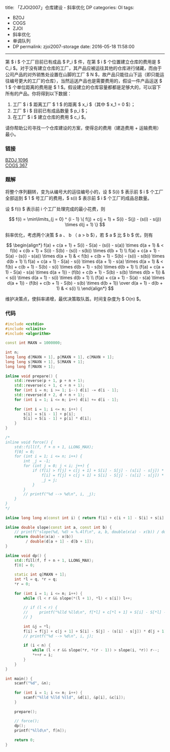 title: 「ZJOI2007」仓库建设 - 斜率优化 DP
categories: OI
tags: 
  - BZOJ
  - COGS
  - ZJOI
  - 斜率优化
  - 单调队列
  - DP
permalink: zjoi2007-storage
date: 2016-05-18 11:58:00
---

第 $ i $ 个工厂目前已有成品 $ P_i $ 件，在第 $ i $ 个位置建立仓库的费用是 $ C_i $。对于没有建立仓库的工厂，其产品应被运往其他的仓库进行储藏，而由于公司产品的对外销售处设置在山脚的工厂 $ N $，故产品只能往山下运（即只能运往编号更大的工厂的仓库），当然运送产品也是需要费用的，假设一件产品运送 $ 1 $ 个单位距离的费用是 $ 1 $。假设建立的仓库容量都都是足够大的，可以容下所有的产品。你将得到以下数据：

1. 工厂 $ i $ 距离工厂 $ 1 $ 的距离 $ x_i $（其中 $ x_1 = 0 $）；
2. 工厂 $ i $ 目前已有成品数量 $ p_i $；
3. 在工厂 $ i $ 建立仓库的费用 $ c_i $。

请你帮助公司寻找一个仓库建设的方案，使得总的费用（建造费用 + 运输费用）最小。

<!-- more -->

### 链接
[BZOJ 1096](http://www.lydsy.com/JudgeOnline/problem.php?id=1096)  
[COGS 367](http://cogs.top/cogs/problem/problem.php?pid=367)

### 题解
将整个序列翻转，变为从编号大的运往编号小的，设 $ S(i) $ 表示前 $ i $ 个工厂全部运到 $ 1 $ 号工厂的费用，$ s(i) $ 表示前 $ i $ 个工厂的成品总数量。

设 $ f(i) $ 表示前 i 个工厂处理完成的最小花费，则

$$ f(i) = \min\limits_{j = 0} ^ {i - 1} \{ f(j) + c(j + 1) + S(i) - S(j) - (s(i) - s(j)) \times d(j + 1) \} $$

斜率优化，考虑两个决策 $ a $、$ b $（$ a > b $），若 $ a $ 比 $ b $ 优，则有

$$
\begin{align*}
f(a) + c(a + 1) + S(i) - S(a) - (s(i) - s(a)) \times d(a + 1) & < f(b) + c(b + 1) + S(i) - S(b) - (s(i) - s(b)) \times d(b + 1) \\
f(a) + c(a + 1) - S(a) - (s(i) - s(a)) \times d(a + 1) & < f(b) + c(b + 1) - S(b) - (s(i) - s(b)) \times d(b + 1) \\
f(a) + c(a + 1) - S(a) - s(i) \times d(a + 1) - s(a) \times d(a + 1) & < f(b) + c(b + 1) - S(b) - s(i) \times d(b + 1) - s(b) \times d(b + 1) \\
(f(a) + c(a + 1) - S(a) - s(a) \times d(a + 1)) - (f(b) + c(b + 1) - S(b) - s(b) \times d(b + 1)) & < s(i) \times d(a + 1) - s(i) \times d(b + 1) \\
(f(a) + c(a + 1) - S(a) - s(a) \times d(a + 1)) - (f(b) + c(b + 1) - S(b) - s(b) \times d(b + 1)) \over d(a + 1) - d(b + 1) & < s(i) \\
\end{align*}
$$

维护决策点，使斜率递增，最优决策取队首。时间复杂度为 $ O(n) $。

### 代码
```c++
#include <cstdio>
#include <climits>
#include <algorithm>
 
const int MAXN = 1000000;
 
int n;
long long d[MAXN + 1], p[MAXN + 1], c[MAXN + 1];
long long s[MAXN + 1], S[MAXN + 1];
long long f[MAXN + 1];
 
inline void prepare() {
    std::reverse(p + 1, p + n + 1);
    std::reverse(c + 1, c + n + 1);
    for (int i = n; i >= 1; i--) d[i] -= d[i - 1];
    std::reverse(d + 2, d + n + 1);
    for (int i = 1; i <= n; i++) d[i] += d[i - 1];
 
    for (int i = 1; i <= n; i++) {
        s[i] = s[i - 1] + p[i];
        S[i] = S[i - 1] + p[i] * d[i];
    }
}
 
/*
inline void force() {
    std::fill(f, f + n + 1, LLONG_MAX);
    f[0] = 0;
    for (int i = 1; i <= n; i++) {
        int _j = -1;
        for (int j = 0; j < i; j++) {
            if (f[i] > f[j] + c[j + 1] + S[i] - S[j] - (s[i] - s[j]) * d[j + 1]) {
                f[i] = f[j] + c[j + 1] + S[i] - S[j] - (s[i] - s[j]) * d[j + 1];
                _j = j;
            }
        }
        // printf("%d --> %d\n", i, _j);
    }
}
*/
 
inline long long x(const int i) { return f[i] + c[i + 1] - S[i] + s[i] * d[i + 1]; }
 
inline double slope(const int a, const int b) {
    // printf("slope(%d, %d) = %.4lf\n", a, b, double(x(a) - x(b)) / double(d[a + 1] - d[b + 1]));
    return double(x(a) - x(b))
         / double(d[a + 1] - d[b + 1]);
}
 
inline void dp() {
    std::fill(f, f + n + 1, LLONG_MAX);
    f[0] = 0;
 
    static int q[MAXN + 1];
    int *l = q, *r = q;
    *r = 0;
 
    for (int i = 1; i <= n; i++) {
        while (l < r && slope(*(l + 1), *l) < s[i]) l++;
 
        // if (l < r) {
        //     printf("%lld %lld\n", f[*l] + c[*l + 1] + S[i] - S[*l] - (s[i] - s[*l]) * d[*l + 1], f[*(l + 1)] + c[*(l + 1) + 1] + S[i] - S[*(l + 1)] - (s[i] - s[*(l + 1)]) * d[*(l + 1) + 1]);
        // }
 
        int &j = *l;
        f[i] = f[j] + c[j + 1] + S[i] - S[j] - (s[i] - s[j]) * d[j + 1];
        // printf("%d --> %d\n", i, j);
 
        if (i < n) {
            while (l < r && slope(*r, *(r - 1)) > slope(i, *r)) r--;
            *++r = i;
        }
    }
}
 
int main() {
    scanf("%d", &n);
 
    for (int i = 1; i <= n; i++) {
        scanf("%lld %lld %lld", &d[i], &p[i], &c[i]);
    }
 
    prepare();
 
    // force();
    dp();
    printf("%lld\n", f[n]);
 
    return 0;
}
```
